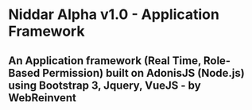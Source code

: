 # Niddar Alpha v1.0 - Application Framework
## An Application framework (Real Time, Role-Based Permission) built on AdonisJS (Node.js) using Bootstrap 3, Jquery, VueJS - by WebReinvent 
